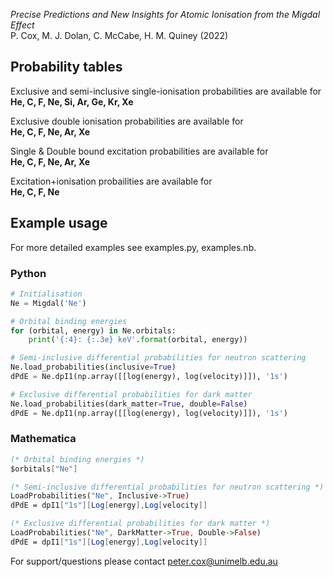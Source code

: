 *Precise Predictions and New Insights for Atomic Ionisation from the Migdal Effect*  
P. Cox, M. J. Dolan, C. McCabe, H. M. Quiney (2022)

## Probability tables

Exclusive and semi-inclusive single-ionisation probabilities are available for  
**He, C, F, Ne, Si, Ar, Ge, Kr, Xe**

Exclusive double ionisation probabilities are available for  
**He, C, F, Ne, Ar, Xe**

Single & Double bound excitation probabilities are available for  
**He, C, F, Ne, Ar, Xe**

Excitation+ionisation probailities are available for  
**He, C, F, Ne**

## Example usage

For more detailed examples see examples.py, examples.nb.

### Python 

```Python
# Initialisation
Ne = Migdal('Ne')

# Orbital binding energies
for (orbital, energy) in Ne.orbitals:
    print('{:4}: {:.3e} keV'.format(orbital, energy))

# Semi-inclusive differential probabilities for neutron scattering
Ne.load_probabilities(inclusive=True)
dPdE = Ne.dpI1(np.array([[log(energy), log(velocity)]]), '1s')

# Exclusive differential probabilities for dark matter
Ne.load_probabilities(dark_matter=True, double=False)
dPdE = Ne.dpI1(np.array([[log(energy), log(velocity)]]), '1s')
```

### Mathematica 

```Mathematica
(* Orbital binding energies *)
$orbitals["Ne"]

(* Semi-inclusive differential probabilities for neutron scattering *)
LoadProbabilities("Ne", Inclusive->True)
dPdE = dpI1["1s"][Log[energy],Log[velocity]]

(* Exclusive differential probabilities for dark matter *)
LoadProbabilities("Ne", DarkMatter->True, Double->False)
dPdE = dpI1["1s"][Log[energy],Log[velocity]]
```

For support/questions please contact peter.cox@unimelb.edu.au
